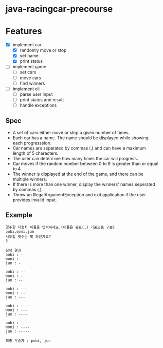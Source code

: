 # java-racingcar-precourse

# Features

- [x] implement car
    - [x] randomly move or stop
    - [x] set name
    - [x] print status
- [ ] implement game
    - [ ] set cars
    - [ ] move cars
    - [ ] find winners
- [ ] implement cli
    - [ ] parse user input
    - [ ] print status and result
    - [ ] handle exceptions

## Spec

- A set of cars either move or stop a given number of times.
- Each car has a name. The name should be displayed while showing each progresssion.
- Car names are separated by commas (,) and can have a maximum length of 5 characters.
- The user can determine how many times the car will progress.
- Car moves if the random number between 0 to 9 is greater than or equal to 4.
- The winner is displayed at the end of the game, and there can be multiple winners.
- If there is more than one winner, display the winners' names seperated by commas (,).
- Throw an IllegalArgumentException and exit application if the user provides invalid input.

## Example

```
경주할 자동차 이름을 입력하세요.(이름은 쉼표(,) 기준으로 구분)
pobi,woni,jun
시도할 횟수는 몇 회인가요?
5

실행 결과
pobi : -
woni : 
jun : -

pobi : --
woni : -
jun : --

pobi : ---
woni : --
jun : ---

pobi : ----
woni : ---
jun : ----

pobi : -----
woni : ----
jun : -----

최종 우승자 : pobi, jun
```
